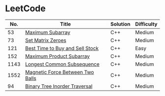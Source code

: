 
LeetCode
========

|   No. | Title                                                                                               | Solution   | Difficulty   |
|-------|-----------------------------------------------------------------------------------------------------|------------|--------------|
|    53 | [ Maximum Subarray](https://leetcode.com/problems/maximum-subarray/)                                | C++        | Medium       |
|    73 | [Set Matrix Zeroes](https://leetcode.com/problems/set-matrix-zeroes/)                               | C++        | Medium       |
|   121 | [Best Time to Buy and Sell Stock](https://leetcode.com/problems/best-time-to-buy-and-sell-stock/)   | C++        | Easy         |
|   152 | [Maximum Product Subarray](https://leetcode.com/problems/maximum-product-subarray/)                 | C++        | Medium       |
|  1143 | [Longest Common Subsequence](https://leetcode.com/problems/longest-common-subsequence/)             | C++        | Medium       |
|  1552 | [Magnetic Force Between Two Balls](https://leetcode.com/problems/magnetic-force-between-two-balls/) | C++        | Medium       |
|  94 | [Binary Tree Inorder Traversal](https://leetcode.com/problems/binary-tree-inorder-traversal/) | C++        | Medium       |







